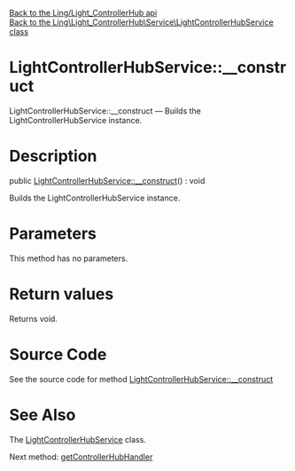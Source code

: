 [Back to the Ling/Light_ControllerHub api](https://github.com/lingtalfi/Light_ControllerHub/blob/master/doc/api/Ling/Light_ControllerHub.md)<br>
[Back to the Ling\Light_ControllerHub\Service\LightControllerHubService class](https://github.com/lingtalfi/Light_ControllerHub/blob/master/doc/api/Ling/Light_ControllerHub/Service/LightControllerHubService.md)


LightControllerHubService::__construct
================



LightControllerHubService::__construct — Builds the LightControllerHubService instance.




Description
================


public [LightControllerHubService::__construct](https://github.com/lingtalfi/Light_ControllerHub/blob/master/doc/api/Ling/Light_ControllerHub/Service/LightControllerHubService/__construct.md)() : void




Builds the LightControllerHubService instance.




Parameters
================

This method has no parameters.


Return values
================

Returns void.








Source Code
===========
See the source code for method [LightControllerHubService::__construct](https://github.com/lingtalfi/Light_ControllerHub/blob/master/Service/LightControllerHubService.php#L26-L29)


See Also
================

The [LightControllerHubService](https://github.com/lingtalfi/Light_ControllerHub/blob/master/doc/api/Ling/Light_ControllerHub/Service/LightControllerHubService.md) class.

Next method: [getControllerHubHandler](https://github.com/lingtalfi/Light_ControllerHub/blob/master/doc/api/Ling/Light_ControllerHub/Service/LightControllerHubService/getControllerHubHandler.md)<br>

